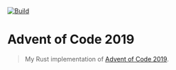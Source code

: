 [![Build][build-img]][build-url]

# Advent of Code 2019

> My Rust implementation of [Advent of Code 2019][aoc-url].

[build-img]: https://img.shields.io/github/workflow/status/janbaudisch/aoc-2019/Test?label=Build
[build-url]: https://github.com/janbaudisch/aoc-2019/actions?query=workflow%3ATest
[aoc-url]: https://adventofcode.com/2019
